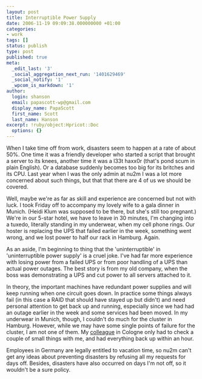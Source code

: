 ```yaml
---
layout: post
title: Interruptible Power Supply
date: 2006-11-19 09:09:38.000000000 +01:00
categories:
- work
tags: []
status: publish
type: post
published: true
meta:
  _edit_last: '3'
  _social_aggregation_next_run: '1401629469'
  _social_notify: '1'
  _wpcom_is_markdown: '1'
author:
  login: shanson
  email: papascott-wp@gmail.com
  display_name: PapaScott
  first_name: Scott
  last_name: Hanson
excerpt: !ruby/object:Hpricot::Doc
  options: {}
---
```

<p>When I take time off from work, disasters seem to happen at a rate of about 50%. One time it was a friendly developer who started a script that brought a server to its knees, another time it was a l33t haxx0r (that's pond scum in plain English). Or a database suddenly becomes too big for its britches and its CPU. Last year when I was the only admin at nu2m I was a lot more concerned about such things, but that that there are 4 of us we should be covered.</p>
<p>Well, maybe we're as far as skill and experience are concerned but not with luck. I took Friday off to accompany my lovely wife to a gala dinner in Munich. (Heidi Klum was supposed to be there, but she's still too pregnant.) We're in our 5-star hotel, we have to leave in 30 minutes, I'm changing into a tuxedo, literally standing in my underwear, when my cell phone rings. Our hoster is replacing the UPS that failed earlier in the week, something went wrong, and we lost power to half our rack in Hamburg. Again.</p>
<p>As an aside, I'm beginning to thing that the 'uninterruptible' in 'uninterruptible power supply' is a cruel joke. I've had far more experience with losing power from a failed UPS or from poor handling of a UPS than actual power outages. The best story is from my old company, when the boss was demonstrating a UPS and cut power to all servers attached to it.</p>
<p>In theory, the important machines have redundant power supplies and will keep running when one circuit goes down. In practice some things always fail (in this case a RAID that should have stayed up but didn't) and need personal attention to get back up and running, especially since we had had an outage earlier in the week and some services had been moved. In my underwear in Munich, though, I couldn't do much for the cluster in Hamburg. However, while we may have some single points of failure for the cluster, I am not one of them. My <a href="http://putzi.blogg.de/">colleague</a> in Cologne only had to check a couple of small things with me, and had everything back up within an hour.</p>
<p>Employees in Germany are legally entitled to vacation time, so nu2m can't get any ideas about preventing disasters by refusing all my requests for days off. Besides, disasters have also occurred on days I'm not off, so it wouldn't be a sure policy.</p>
